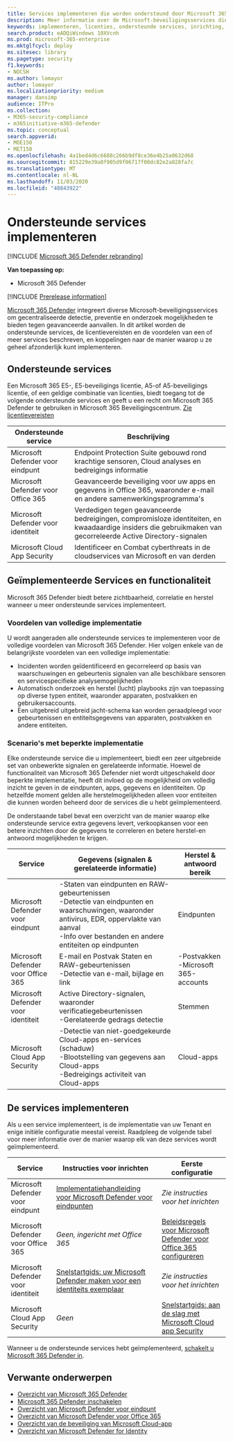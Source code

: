 ```yaml
---
title: Services implementeren die worden ondersteund door Microsoft 365 Defender
description: Meer informatie over de Microsoft-beveiligingsservices die kunnen worden geïntegreerd met Microsoft 365 Defender, de licentievereisten en implementatie procedures
keywords: implementeren, licenties, ondersteunde services, inrichting, configuratie van Microsoft Threat Protection, M365, licentie in aanmerking, Microsoft Defender ATP, MDATP, Office 365 ATP, Azure ATP, Microsoft Cloud app Security, MCAS, Advanced Threat Protection, E5, A5, EMS
search.product: eADQiWindows 10XVcnh
ms.prod: microsoft-365-enterprise
ms.mktglfcycl: deploy
ms.sitesec: library
ms.pagetype: security
f1.keywords:
- NOCSH
ms.author: lomayor
author: lomayor
ms.localizationpriority: medium
manager: dansimp
audience: ITPro
ms.collection:
- M365-security-compliance
- m365initiative-m365-defender
ms.topic: conceptual
search.appverid:
- MOE150
- MET150
ms.openlocfilehash: 4a1bed4d6c6688c266b9df8ce36e4b25a0632d68
ms.sourcegitcommit: 815229e39a0f905d9f06717f00dc82e2a028fa7c
ms.translationtype: MT
ms.contentlocale: nl-NL
ms.lasthandoff: 11/03/2020
ms.locfileid: "48843922"
---
```

# <a name="deploy-supported-services"></a>Ondersteunde services implementeren

[!INCLUDE [Microsoft 365 Defender rebranding](../includes/microsoft-defender.md)]


**Van toepassing op:**
- Microsoft 365 Defender

[!INCLUDE [Prerelease information](../includes/prerelease.md)]

[Microsoft 365 Defender](microsoft-threat-protection.md) integreert diverse Microsoft-beveiligingsservices om gecentraliseerde detectie, preventie en onderzoek mogelijkheden te bieden tegen geavanceerde aanvallen. In dit artikel worden de ondersteunde services, de licentievereisten en de voordelen van een of meer services beschreven, en koppelingen naar de manier waarop u ze geheel afzonderlijk kunt implementeren.

## <a name="supported-services"></a>Ondersteunde services
Een Microsoft 365 E5-, E5-beveiligings licentie, A5-of A5-beveiligings licentie, of een geldige combinatie van licenties, biedt toegang tot de volgende ondersteunde services en geeft u een recht om Microsoft 365 Defender te gebruiken in Microsoft 365 Beveiligingscentrum. [Zie licentievereisten](prerequisites.md#licensing-requirements)

| Ondersteunde service | Beschrijving |
| ------ | ------ |
| Microsoft Defender voor eindpunt | Endpoint Protection Suite gebouwd rond krachtige sensoren, Cloud analyses en bedreigings informatie |
|Microsoft Defender voor Office 365 | Geavanceerde beveiliging voor uw apps en gegevens in Office 365, waaronder e-mail en andere samenwerkingsprogramma's |
| Microsoft Defender voor identiteit | Verdedigen tegen geavanceerde bedreigingen, compromisloze identiteiten, en kwaadaardige insiders die gebruikmaken van gecorreleerde Active Directory-signalen |
| Microsoft Cloud App Security | Identificeer en Combat cyberthreats in de cloudservices van Microsoft en van derden |

## <a name="deployed-services-and-functionality"></a>Geïmplementeerde Services en functionaliteit
Microsoft 365 Defender biedt betere zichtbaarheid, correlatie en herstel wanneer u meer ondersteunde services implementeert.

### <a name="benefits-of-full-deployment"></a>Voordelen van volledige implementatie
U wordt aangeraden alle ondersteunde services te implementeren voor de volledige voordelen van Microsoft 365 Defender. Hier volgen enkele van de belangrijkste voordelen van een volledige implementatie:
- Incidenten worden geïdentificeerd en gecorreleerd op basis van waarschuwingen en gebeurtenis signalen van alle beschikbare sensoren en servicespecifieke analysemogelijkheden
- Automatisch onderzoek en herstel (lucht) playbooks zijn van toepassing op diverse typen entiteit, waaronder apparaten, postvakken en gebruikersaccounts.
- Een uitgebreid uitgebreid jacht-schema kan worden geraadpleegd voor gebeurtenissen en entiteitsgegevens van apparaten, postvakken en andere entiteiten.

### <a name="limited-deployment-scenarios"></a>Scenario's met beperkte implementatie
Elke ondersteunde service die u implementeert, biedt een zeer uitgebreide set van onbewerkte signalen en gerelateerde informatie. Hoewel de functionaliteit van Microsoft 365 Defender niet wordt uitgeschakeld door beperkte implementatie, heeft dit invloed op de mogelijkheid om volledig inzicht te geven in de eindpunten, apps, gegevens en identiteiten. Op hetzelfde moment gelden alle herstelmogelijkheden alleen voor entiteiten die kunnen worden beheerd door de services die u hebt geïmplementeerd.

De onderstaande tabel bevat een overzicht van de manier waarop elke ondersteunde service extra gegevens levert, verkoopkansen voor een betere inzichten door de gegevens te correleren en betere herstel-en antwoord mogelijkheden te krijgen.

| Service | Gegevens (signalen & gerelateerde informatie) | Herstel & antwoord bereik |
| ------ | ------ | ------ |
| Microsoft Defender voor eindpunt | -Staten van eindpunten en RAW-gebeurtenissen<br />-Detectie van eindpunten en waarschuwingen, waaronder antivirus, EDR, oppervlakte van aanval<br />-Info over bestanden en andere entiteiten op eindpunten | Eindpunten |
|Microsoft Defender voor Office 365 | E-mail en Postvak Staten en RAW-gebeurtenissen<br />-Detectie van e-mail, bijlage en link | -Postvakken<br />-Microsoft 365-accounts |
| Microsoft Defender voor identiteit | Active Directory-signalen, waaronder verificatiegebeurtenissen<br />-Gerelateerde gedrags detectie | Stemmen |
| Microsoft Cloud App Security | -Detectie van niet-goedgekeurde Cloud-apps en-services (schaduw)<br />-Blootstelling van gegevens aan Cloud-apps<br />-Bedreigings activiteit van Cloud-apps | Cloud-apps |

## <a name="deploy-the-services"></a>De services implementeren
Als u een service implementeert, is de implementatie van uw Tenant en enige initiële configuratie meestal vereist. Raadpleeg de volgende tabel voor meer informatie over de manier waarop elk van deze services wordt geïmplementeerd.

| Service | Instructies voor inrichten | Eerste configuratie |
| ------ | ------ | ------ |
| Microsoft Defender voor eindpunt | [Implementatiehandleiding voor Microsoft Defender voor eindpunten](https://docs.microsoft.com/windows/security/threat-protection/microsoft-defender-atp/deployment-phases) | *Zie instructies voor het inrichten* |
|Microsoft Defender voor Office 365 | *Geen, ingericht met Office 365* | [Beleidsregels voor Microsoft Defender voor Office 365 configureren](https://docs.microsoft.com/microsoft-365/security/office-365-security/office-365-atp#configure-atp-policies) |
| Microsoft Defender voor identiteit | [Snelstartgids: uw Microsoft Defender maken voor een identiteits exemplaar](https://docs.microsoft.com/azure-advanced-threat-protection/install-atp-step1) | *Zie instructies voor het inrichten* |
| Microsoft Cloud App Security | *Geen* | [Snelstartgids: aan de slag met Microsoft Cloud app Security](https://docs.microsoft.com/cloud-app-security/getting-started-with-cloud-app-security) |

Wanneer u de ondersteunde services hebt geïmplementeerd, [schakelt u Microsoft 365 Defender in](mtp-enable.md).

## <a name="related-topics"></a>Verwante onderwerpen

- [Overzicht van Microsoft 365 Defender](microsoft-threat-protection.md)
- [Microsoft 365 Defender inschakelen](mtp-enable.md)
- [Overzicht van Microsoft Defender voor eindpunt](https://docs.microsoft.com/windows/security/threat-protection/microsoft-defender-atp/microsoft-defender-advanced-threat-protection)
- [Overzicht van Microsoft Defender voor Office 365](../office-365-security/office-365-atp.md)
- [Overzicht van de beveiliging van Microsoft Cloud-app](https://docs.microsoft.com/cloud-app-security/what-is-cloud-app-security)
- [Overzicht van Microsoft Defender for Identity](https://docs.microsoft.com/azure-advanced-threat-protection/what-is-atp)
